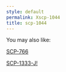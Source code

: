 ```yaml
---
style: default
permalink: Xscp-1044
title: scp-1044
---
```

You may also like:

[SCP-766](http://scp-wiki.net/scp-766)

[SCP-1333-J!](http://scp-wiki.net/scp-1333-j)
